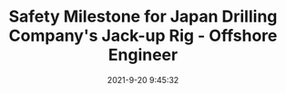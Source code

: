 ---
"title": "Safety Milestone for Japan Drilling Company's Jack-up Rig - Offshore Engineer"
"date": "2021-9-20 9:45:32"
"feed_name": "GOOGLENEWSDRILLING"
"feed_website": "https://news.google.com/search?q=drilling%2Bincident&hl=en-US&gl=US&ceid=US:en"
"feed_rss": "https://news.google.com/rss/search?q=drilling%2Bincident&hl=en-US&gl=US&ceid=US:en"
"link": "https://www.oedigital.com/news/490739-safety-milestone-for-japan-drilling-company-s-jack-up-rig"
"file": "_posts/2021-1-1-e9e56c9a03ebb675565d8265fb4204f126a7774d.md"
"accident": "0"
"drilling": "0"
"dead": "0"
"injured": "0"
"where": "unknown site"
---